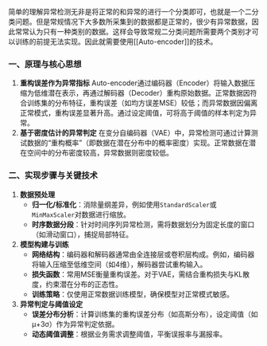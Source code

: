 简单的理解异常检测无非是将正常的和异常的进行一个分类即可，也就是一个二分类问题。但是常规情况下大多数所采集到的数据都是正常的，很少有异常数据，因此常常认为只有一种类别的数据。这样会导致常规二分类问题所需要两个类别才可以训练的前提无法实现。因此就需要使用[[Auto-encoder]]的技术。

### **一、原理与核心思想**

1. **重构误差作为异常指标** Auto-encoder通过编码器（Encoder）将输入数据压缩为低维潜在表示，再通过解码器（Decoder）重构原始数据。正常数据因符合训练集的分布特征，重构误差（如均方误差MSE）较低；而异常数据因偏离正常模式，重构误差显著升高。通过设定阈值，可将高于阈值的样本判定为异常。
2. **基于密度估计的异常判定** 在变分自编码器（VAE）中，异常检测可通过计算测试数据的“重构概率”（即数据在潜在分布中的概率密度）实现。正常数据在潜在空间中的分布密度较高，异常数据则密度较低。
### **二、实现步骤与关键技术**
1. **数据预处理**
    - **归一化/标准化**：消除量纲差异，例如使用`StandardScaler`或`MinMaxScaler`对数据进行缩放。
    - **时序数据分段**：针对时间序列异常检测，需将数据划分为固定长度的窗口（如滑动窗口），捕捉局部特征。
2. **模型构建与训练**
    - **网络结构**：编码器和解码器通常由全连接层或卷积层构成。例如，编码器将输入压缩至低维空间（如4维），解码器尝试重构输入。
    - **损失函数**：常用MSE衡量重构误差。对于VAE，需结合重构损失与KL散度，约束潜在分布的正态性。
    - **训练策略**：仅使用正常数据训练模型，确保模型对正常模式敏感。
3. **异常判定与阈值设定**
    - **误差分布分析**：计算训练集的重构误差分布（如高斯分布），设定阈值（如μ+3σ）作为异常判定依据。
    - **动态阈值调整**：根据业务需求调整阈值，平衡误报率与漏报率。